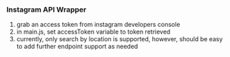 ### Instagram API Wrapper

1. grab an access token from instagram developers console
2. in main.js, set accessToken variable to token retrieved
3. currently, only search by location is supported, however, should be easy to add further endpoint support as needed
